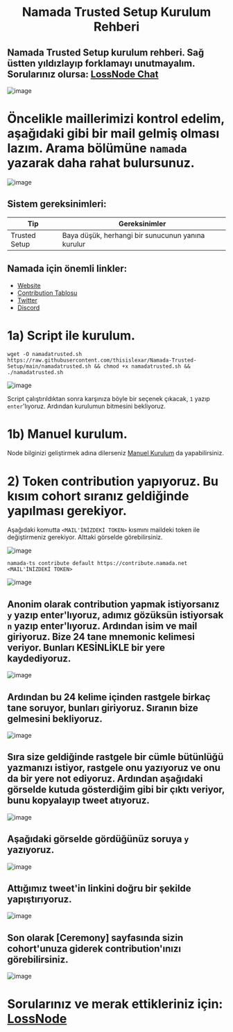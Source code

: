 <h1 align="center">Namada Trusted Setup Kurulum Rehberi

## Namada Trusted Setup kurulum rehberi. Sağ üstten yıldızlayıp forklamayı unutmayalım. Sorularınız olursa: [LossNode Chat](https://t.me/LossNode)

![image](https://user-images.githubusercontent.com/101462877/202854159-065feee3-bf10-457f-9d30-324a74a2f45d.png)


# Öncelikle maillerimizi kontrol edelim, aşağıdaki gibi bir mail gelmiş olması lazım. Arama bölümüne `namada` yazarak daha rahat bulursunuz.

![image](https://user-images.githubusercontent.com/101462877/202854863-c9d08bf8-2c63-44a4-b062-ead4b2a83053.png)


## Sistem gereksinimleri:
Tip | Gereksinimler    |
| ------------- |  -------- |
| Trusted Setup | Baya düşük, herhangi bir sunucunun yanına kurulur  |

## Namada için önemli linkler:
- [Website](https://namada.net)
- [Contribution Tablosu](https://ceremony.namada.net/)
- [Twitter](https://twitter.com/namadanetwork)
- [Discord](https://discord.gg/anoma)

# 1a) Script ile kurulum.
```
wget -O namadatrusted.sh https://raw.githubusercontent.com/thisislexar/Namada-Trusted-Setup/main/namadatrusted.sh && chmod +x namadatrusted.sh && ./namadatrusted.sh
```

![image](https://user-images.githubusercontent.com/101462877/202854040-ddaecd06-411a-49f4-9a25-e8a1ddd0d87c.png)

Script çalıştırıldıktan sonra karşınıza böyle bir seçenek çıkacak, `1` yazıp `enter`'lıyoruz. Ardından kurulumun bitmesini bekliyoruz.


# 1b) Manuel kurulum.

Node bilginizi geliştirmek adına dilerseniz [Manuel Kurulum](https://github.com/thisislexar/Namada-Trusted-Setup/blob/main/namada_manual.md) da yapabilirsiniz.


# 2) Token contribution yapıyoruz. Bu kısım cohort sıranız geldiğinde yapılması gerekiyor.

Aşağıdaki komutta `<MAIL'İNİZDEKİ TOKEN>` kısmını maildeki token ile değiştirmeniz gerekiyor. Alttaki görselde görebilirsiniz.

![image](https://user-images.githubusercontent.com/101462877/202855289-0b9cde75-8db8-48e1-953c-c6a2e2714ede.png)


```
namada-ts contribute default https://contribute.namada.net <MAIL'İNİZDEKİ TOKEN>
```

![image](https://user-images.githubusercontent.com/101462877/203034959-442a4df6-b2eb-4415-b9ce-ff190a6f44e8.png)

## Anonim olarak contribution yapmak istiyorsanız `y` yazıp enter'lıyoruz, adımız gözüksün istiyorsak `n` yazıp enter'lıyoruz. Ardından isim ve mail giriyoruz. Bize 24 tane mnemonic kelimesi veriyor. Bunları KESİNLİKLE bir yere kaydediyoruz.

![image](https://user-images.githubusercontent.com/101462877/203035486-c8058fad-7ef3-4666-966b-25989a399116.png)

## Ardından bu 24 kelime içinden rastgele birkaç tane soruyor, bunları giriyoruz. Sıranın bize gelmesini bekliyoruz.

![image](https://user-images.githubusercontent.com/101462877/203035559-929c9dfd-e107-4650-861f-7c341a1bd2d6.png)

## Sıra size geldiğinde rastgele bir cümle bütünlüğü yazmanızı istiyor, rastgele onu yazıyoruz ve onu da bir yere not ediyoruz. Ardından aşağıdaki görselde kutuda gösterdiğim gibi bir çıktı veriyor, bunu kopyalayıp tweet atıyoruz.

![image](https://user-images.githubusercontent.com/101462877/203035798-124b03cf-7b87-444f-82bc-327e451ba682.png)

## Aşağıdaki görselde gördüğünüz soruya `y` yazıyoruz.

![image](https://user-images.githubusercontent.com/101462877/203035871-0d598870-8b6e-48e1-b9b4-e1ed2291c738.png)

## Attığımız tweet'in linkini doğru bir şekilde yapıştırıyoruz.

![image](https://user-images.githubusercontent.com/101462877/203035928-44922d17-83f5-461e-be38-4b732ef6b63d.png)


## Son olarak [Ceremony] sayfasında sizin cohort'unuza giderek contribution'ınızı görebilirsiniz.

![image](https://user-images.githubusercontent.com/101462877/203036068-92f76eb0-94bf-47ee-965d-d8cf2fa464f0.png)


# Sorularınız ve merak ettikleriniz için: [LossNode](https://t.me/LossNode)
